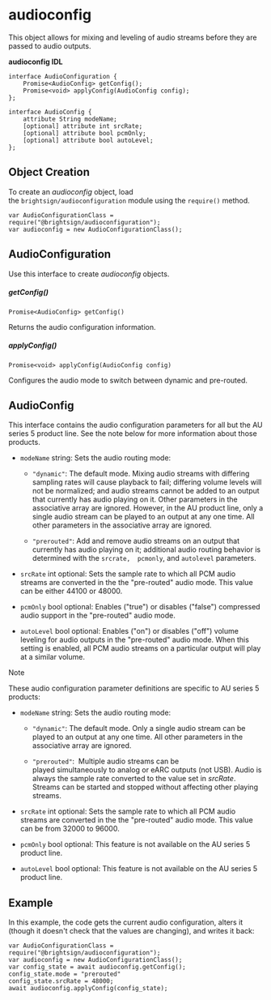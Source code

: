 # audioconfig

This object allows for mixing and leveling of audio streams before they are passed to audio outputs. 

**audioconfig IDL**

```
interface AudioConfiguration {
    Promise<AudioConfig> getConfig();
    Promise<void> applyConfig(AudioConfig config);
};

interface AudioConfig {
    attribute String modeName;
    [optional] attribute int srcRate;
    [optional] attribute bool pcmOnly;
    [optional] attribute bool autoLevel;
};
```

## Object Creation

To create an *audioconfig* object, load the `brightsign/audioconfiguration` module using the `require()` method.

```
var AudioConfigurationClass = require("@brightsign/audioconfiguration");
var audioconfig = new AudioConfigurationClass();
```

## AudioConfiguration

Use this interface to create *audioconfig* objects.

##### getConfig()

```
Promise<AudioConfig> getConfig()
```

Returns the audio configuration information.

##### applyConfig()

```
Promise<void> applyConfig(AudioConfig config)
```

Configures the audio mode to switch between dynamic and pre-routed.

## AudioConfig

This interface contains the audio configuration parameters for all but the AU series 5 product line. See the note below for more information about those products.

*   `modeName` string: Sets the audio routing mode:
    
    *   `"dynamic"`: The default mode. Mixing audio streams with differing sampling rates will cause playback to fail; differing volume levels will not be normalized; and audio streams cannot be added to an output that currently has audio playing on it. Other parameters in the associative array are ignored. However, in the AU product line, only a single audio stream can be played to an output at any one time. All other parameters in the associative array are ignored.
        
    *   `"prerouted"`: Add and remove audio streams on an output that currently has audio playing on it; additional audio routing behavior is determined with the `srcrate,  pcmonly`, and `autolevel` parameters. 
        
*   `srcRate` int optional: Sets the sample rate to which all PCM audio streams are converted in the the "pre-routed" audio mode. This value can be either 44100 or 48000.
    
*   `pcmOnly` bool optional: Enables ("true") or disables ("false") compressed audio support in the "pre-routed" audio mode. 
    
*   `autoLevel` bool optional: Enables ("on") or disables ("off") volume leveling for audio outputs in the "pre-routed" audio mode. When this setting is enabled, all PCM audio streams on a particular output will play at a similar volume. 
    

> [!NOTE]
> These audio configuration parameter definitions are specific to AU series 5 products:
> *   `modeName` string: Sets the audio routing mode:
>     
>     *   `"dynamic"`: The default mode. Only a single audio stream can be played to an output at any one time. All other parameters in the associative array are ignored.
>         
>     *   `"prerouted"`:  Multiple audio streams can be played simultaneously to analog or eARC outputs (not USB). Audio is always the sample rate converted to the value set in *srcRate*. Streams can be started and stopped without affecting other playing streams.
>         
> *   `srcRate` int optional: Sets the sample rate to which all PCM audio streams are converted in the the "pre-routed" audio mode. This value can be from 32000 to 96000.
>     
> *   `pcmOnly` bool optional: This feature is not available on the AU series 5 product line.
>     
> *   `autoLevel` bool optional: This feature is not available on the AU series 5 product line.

## Example

In this example, the code gets the current audio configuration, alters it (though it doesn't check that the values are changing), and writes it back:

```
var AudioConfigurationClass = require("@brightsign/audioconfiguration");
var audioconfig = new AudioConfigurationClass();
var config_state = await audioconfig.getConfig();
config_state.mode = "prerouted"
config_state.srcRate = 48000;
await audioconfig.applyConfig(config_state);
```
